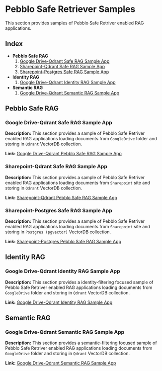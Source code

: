 # Pebblo Safe Retriever Samples

This section provides samples of Pebblo Safe Retriver enabled RAG applications.

## Index

- **Pebblo Safe RAG**
    1. [Google Drive-Qdrant Safe RAG Sample App](#google-drive-qdrant-safe-rag-sample-app)
    2. [Sharepoint-Qdrant Safe RAG Sample App](#sharepoint-qdrant-safe-rag-sample-app)
    3. [Sharepoint-Postgres Safe RAG Sample App](#sharepoint-postgres-safe-rag-sample-app)
- **Identity RAG**
    1. [Google Drive-Qdrant Identity RAG Sample App](#google-drive-qdrant-identity-rag-sample-app)
- **Semantic RAG**
    1. [Google Drive-Qdrant Semantic RAG Sample App](#google-drive-qdrant-semantic-rag-sample-app)

## Pebblo Safe RAG

### Google Drive-Qdrant Safe RAG Sample App

**Description:**
This section provides a sample of Pebblo Safe Retriver enabled RAG applications loading documents from `GoogleDrive` folder and storing in `Qdrant` VectorDB collection.

**Link:**
[Google Drive-Qdrant Pebblo Safe RAG Sample App](https://github.com/daxa-ai/pebblo/tree/main/pebblo_saferetriever/langchain/pebblo-saferag/googledrive-qdrant)

### Sharepoint-Qdrant Safe RAG Sample App

**Description:**
This section provides a sample of Pebblo Safe Retriver enabled RAG applications loading documents from `Sharepoint` site and storing in `Qdrant` VectorDB collection.

**Link:**
[Sharepoint-Qdrant Pebblo Safe RAG Sample App](https://github.com/daxa-ai/pebblo/tree/main/pebblo_saferetriever/langchain/pebblo-saferag/sharepoint-qdrant)

### Sharepoint-Postgres Safe RAG Sample App

**Description:**
This section provides a sample of Pebblo Safe Retriver enabled RAG applications loading documents from `Sharepoint` site and storing in `Postgres (pgvector)` VectorDB collection.

**Link:**
[Sharepoint-Postgres Pebblo Safe RAG Sample App](https://github.com/daxa-ai/pebblo/tree/main/pebblo_saferetriever/langchain/pebblo-saferag/sharepoint-postgres)

## Identity RAG

### Google Drive-Qdrant Identity RAG Sample App

**Description:**
This section provides a identity-filtering focused sample of Pebblo Safe Retriver enabled RAG applications loading documents from `GoogleDrive` folder and storing in `Qdrant` VectorDB collection.

**Link:**
[Google Drive-Qdrant Identity RAG Sample App](https://github.com/daxa-ai/pebblo/tree/main/pebblo_saferetriever/langchain/identity-rag/googledrive-qdrant)

## Semantic RAG

### Google Drive-Qdrant Semantic RAG Sample App

**Description:**
This section provides a semantic-filtering focused sample of Pebblo Safe Retriver enabled RAG applications loading documents from `GoogleDrive` folder and storing in `Qdrant` VectorDB collection.

**Link:**
[Google Drive-Qdrant Semantic RAG Sample App](https://github.com/daxa-ai/pebblo/tree/main/pebblo_saferetriever/langchain/semantic-rag/googledrive-qdrant)